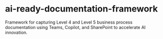 # ai-ready-documentation-framework
Framework for capturing Level 4 and Level 5 business process documentation using Teams, Copilot, and SharePoint to accelerate AI innovation.
